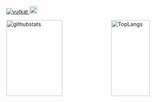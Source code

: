 <p align="left"> 
  <a href="https://github.com/hiro-minami/hiro-minami/">
    <img src="https://komarev.com/ghpvc/?username=yutkat" alt="yutkat" />
  </a>
  <a href="https://github.com/hiro-minami">
    <img height="20" src="https://img.shields.io/github/followers/hiro-minami?label=follow&logo=github&style=flat" />
  </a>
</p>
<p align="left"> 
    <img alt="githubstats" height="200px" width="54%" src="https://github-readme-stats.vercel.app/api?username=hiro-minami&count_private=true&show_icons=true&theme=radical" />
    <img alt="TopLangs" height="200px" width="45%" src="https://github-readme-stats.vercel.app/api/top-langs/?username=hiro-minami&layout=compact&theme=radical" />
</p>

